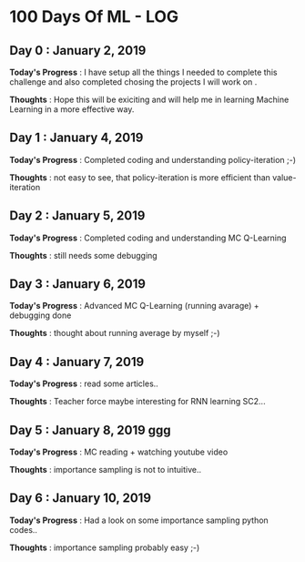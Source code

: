 # 100 Days Of ML - LOG

## Day 0 : January 2, 2019
 
**Today's Progress** : I have setup all the things I needed to complete this challenge and also completed chosing the projects I will work on .

**Thoughts** : Hope this will be exiciting and will help me in learning Machine Learning in a more effective way.

## Day 1 : January 4, 2019
 
**Today's Progress** : Completed coding and understanding policy-iteration ;-)

**Thoughts** : not easy to see, that policy-iteration is more efficient than value-iteration

## Day 2 : January 5, 2019
 
**Today's Progress** : Completed coding and understanding MC Q-Learning

**Thoughts** : still needs some debugging

## Day 3 : January 6, 2019
 
**Today's Progress** : Advanced MC Q-Learning (running avarage) + debugging done

**Thoughts** : thought about running average by myself ;-)

## Day 4 : January 7, 2019
 
**Today's Progress** : read some articles..

**Thoughts** : Teacher force maybe interesting for RNN learning SC2...

## Day 5 : January 8, 2019 ggg
 
**Today's Progress** : MC reading + watching youtube video

**Thoughts** : importance sampling is not to intuitive..


## Day 6 : January 10, 2019
 
**Today's Progress** : Had a look on some importance sampling python codes..

**Thoughts** : importance sampling probably easy ;-)
